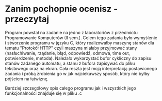 # Zanim pochopnie ocenisz - przeczytaj

Program powstał na zadanie na jedno z laboratoriów z przedmiotu Programowanie Komputerów (II sem.). Celem tego zadania było wymyślenie i stworzenie programu w języku C, który realizowałby maszynę stanów dla tematu "Protokół HTTP" czyli maszyna miałaby przyjmować stany (nasłuchiwanie, rządanie, błąd, odpowiedź, odmowa, time out, potwierdzenie, metoda). Należało wykorzystać bufor cykliczny do zapisu stanów zadanego automatu, a stanu z bufora zapisywać do pliku tekstowego oraz na ekran. Cała reszta jest moją interpretacją postawionego zadania i próbą zrobienia go w jak najciekawszy sposób, który nie byłby pójściem na łatwiznę.

Bardziej szczegółowy opis całego programu jak i wszystkich jego funkcjonalności znajduje się w pliku .c

